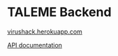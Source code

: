 # TALEME Backend
[virushack.herokuapp.com](https://virushack.herokuapp.com/)

[API documentation](https://www.notion.so/TALEME-API-Documentation-cc0e59e89c39470ea641ad4975277a57#1033431d7a55441088042fb82784398e)
